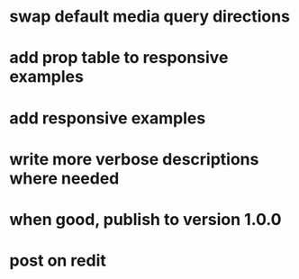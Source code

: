 # swap default media query directions
# add prop table to responsive examples
# add responsive examples
# write more verbose descriptions where needed
# when good, publish to version 1.0.0
# post on redit 